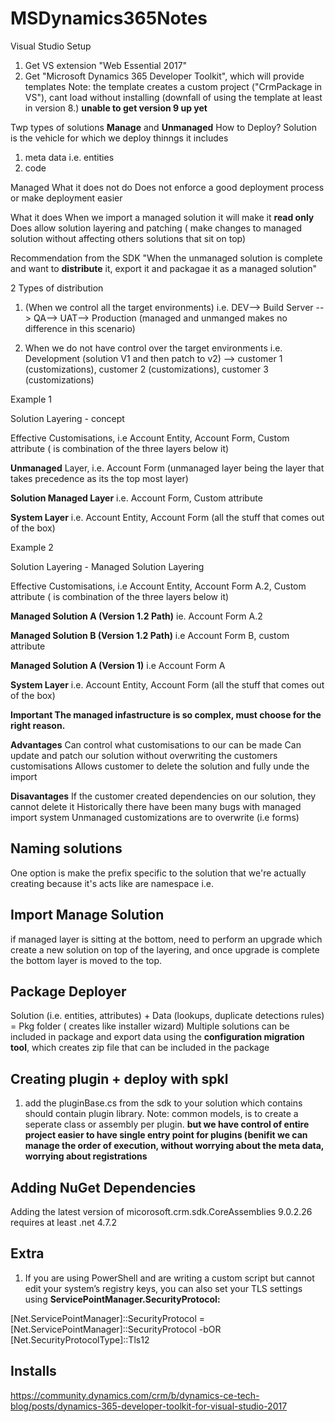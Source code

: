 # MSDynamics365Notes


Visual Studio Setup
1. Get VS extension "Web Essential 2017"
2. Get "Microsoft Dynamics 365 Developer Toolkit", which will provide templates
Note: the template creates a custom project ("CrmPackage in VS"), cant load without installing (downfall of using the template at least in version 8.)  __unable to get version 9 up yet__


Twp types of solutions __Manage__ and __Unmanaged__
How to Deploy?
Solution is the vehicle for which we deploy thinngs it includes
1. meta data i.e. entities
2. code

Managed
What it does not do
Does not enforce a good deployment process or make deployment easier

What it does
When we import a managed solution it will make it __read only__
Does allow solution layering and patching ( make changes to managed solution without affecting others solutions that sit on top)

Recommendation from the SDK
"When the unmanaged solution is complete and want to __distribute__ it, export it and packagae it as a managed solution"

 2 Types of distribution
1. (When we control all the target environments) i.e. DEV--> Build Server --> QA--> UAT--> Production (managed and unmanged makes no difference in this scenario)

2. When we do not have control over the target environments i.e. Development (solution V1 and then patch to v2) --> customer 1 (customizations), customer 2 (customizations), customer 3 (customizations)

Example 1

Solution Layering - concept

Effective Customisations, i.e Account Entity, Account Form, Custom attribute ( is combination of the three layers below it)

__Unmanaged__ Layer, i.e. Account Form (unmanaged layer being the layer that takes precedence as its the top most layer)

__Solution Managed Layer__ i.e. Account Form, Custom attribute

__System Layer__ i.e. Account Entity, Account Form (all the stuff that comes out of the box)

Example 2

Solution Layering - Managed Solution Layering

Effective Customisations, i.e Account Entity, Account Form A.2, Custom attribute ( is combination of the three layers below it)

__Managed Solution A (Version 1.2 Path)__ ie. Account Form A.2

__Managed Solution B (Version 1.2 Path)__ i.e Account Form B, custom attribute

__Managed Solution A (Version 1)__ i.e Account Form A

__System Layer__ i.e. Account Entity, Account Form (all the stuff that comes out of the box)

__Important The managed infastructure is so complex, must choose for the right reason.__

__Advantages__
Can control what customisations to our can be made
Can update and patch our solution without overwriting the customers customisations
Allows customer to delete the solution and fully unde the import

__Disavantages__
If the customer created dependencies on our solution, they cannot delete it
Historically there have been many bugs with managed import system
Unmanaged customizations are to overwrite (i.e forms)


## Naming solutions
One option is make the prefix specific to the solution that we're actually creating because it's acts like are namespace i.e.

## Import Manage Solution
if managed layer is sitting at the bottom, need to perform an upgrade which create a new solution on top of the layering, and once upgrade is complete the bottom layer is moved to the top.


## Package Deployer
Solution (i.e. entities, attributes) + Data (lookups, duplicate detections rules) = Pkg folder ( creates like installer wizard)
Multiple solutions can be included in package and export data using the __configuration migration tool__, which creates zip file that can be included in the package


## Creating plugin + deploy with spkl
1. add the pluginBase.cs from the sdk to your solution which contains should contain plugin library.
Note: common models, is to create a seperate class or assembly per plugin. __but we have control of entire project easier to have single entry point for plugins (benifit we can manage the order of execution, without worrying about the meta data, worrying about registrations__

## Adding NuGet Dependencies
Adding the latest version of micorosoft.crm.sdk.CoreAssemblies 9.0.2.26 requires at least .net 4.7.2

## Extra
1. If you are using PowerShell and are writing a custom script but cannot edit your system’s registry keys, you can also set your TLS settings using __ServicePointManager.SecurityProtocol:__

[Net.ServicePointManager]::SecurityProtocol = [Net.ServicePointManager]::SecurityProtocol -bOR [Net.SecurityProtocolType]::Tls12

## Installs
https://community.dynamics.com/crm/b/dynamics-ce-tech-blog/posts/dynamics-365-developer-toolkit-for-visual-studio-2017
